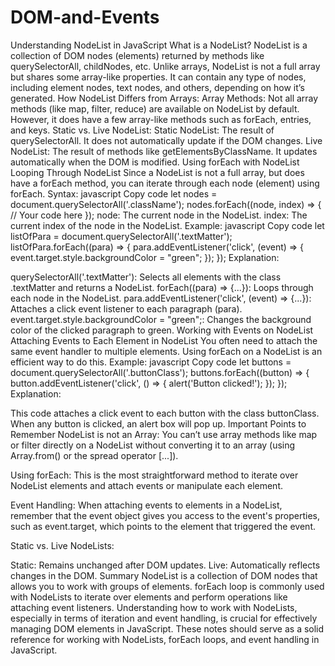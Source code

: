# DOM-and-Events

Understanding NodeList in JavaScript
What is a NodeList?
NodeList is a collection of DOM nodes (elements) returned by methods like querySelectorAll, childNodes, etc.
Unlike arrays, NodeList is not a full array but shares some array-like properties.
It can contain any type of nodes, including element nodes, text nodes, and others, depending on how it’s generated.
How NodeList Differs from Arrays:
Array Methods: Not all array methods (like map, filter, reduce) are available on NodeList by default. However, it does have a few array-like methods such as forEach, entries, and keys.
Static vs. Live NodeList:
Static NodeList: The result of querySelectorAll. It does not automatically update if the DOM changes.
Live NodeList: The result of methods like getElementsByClassName. It updates automatically when the DOM is modified.
Using forEach with NodeList
Looping Through NodeList
Since a NodeList is not a full array, but does have a forEach method, you can iterate through each node (element) using forEach.
Syntax:
javascript
Copy code
let nodes = document.querySelectorAll('.className');
nodes.forEach((node, index) => {
    // Your code here
});
node: The current node in the NodeList.
index: The current index of the node in the NodeList.
Example:
javascript
Copy code
let listOfPara = document.querySelectorAll('.textMatter');
listOfPara.forEach((para) => {
    para.addEventListener('click', (event) => {
        event.target.style.backgroundColor = "green";
    });
});
Explanation:

querySelectorAll('.textMatter'): Selects all elements with the class .textMatter and returns a NodeList.
forEach((para) => {...}): Loops through each node in the NodeList.
para.addEventListener('click', (event) => {...}): Attaches a click event listener to each paragraph (para).
event.target.style.backgroundColor = "green";: Changes the background color of the clicked paragraph to green.
Working with Events on NodeList
Attaching Events to Each Element in NodeList
You often need to attach the same event handler to multiple elements. Using forEach on a NodeList is an efficient way to do this.
Example:
javascript
Copy code
let buttons = document.querySelectorAll('.buttonClass');
buttons.forEach((button) => {
    button.addEventListener('click', () => {
        alert('Button clicked!');
    });
});
Explanation:

This code attaches a click event to each button with the class buttonClass.
When any button is clicked, an alert box will pop up.
Important Points to Remember
NodeList is not an Array: You can’t use array methods like map or filter directly on a NodeList without converting it to an array (using Array.from() or the spread operator [...]).

Using forEach: This is the most straightforward method to iterate over NodeList elements and attach events or manipulate each element.

Event Handling: When attaching events to elements in a NodeList, remember that the event object gives you access to the event's properties, such as event.target, which points to the element that triggered the event.

Static vs. Live NodeLists:

Static: Remains unchanged after DOM updates.
Live: Automatically reflects changes in the DOM.
Summary
NodeList is a collection of DOM nodes that allows you to work with groups of elements.
forEach loop is commonly used with NodeLists to iterate over elements and perform operations like attaching event listeners.
Understanding how to work with NodeLists, especially in terms of iteration and event handling, is crucial for effectively managing DOM elements in JavaScript.
These notes should serve as a solid reference for working with NodeLists, forEach loops, and event handling in JavaScript.